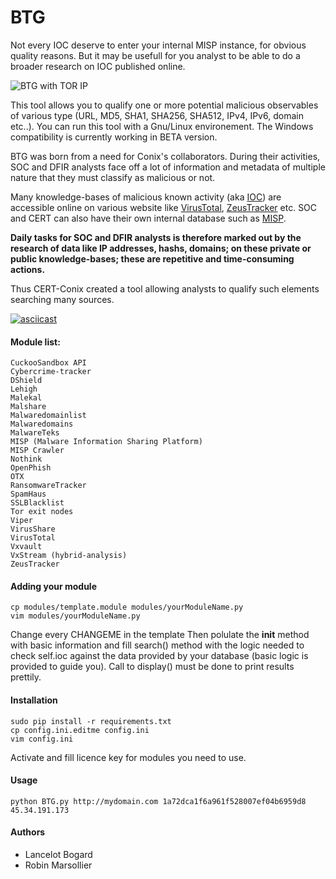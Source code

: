 # BTG

Not every IOC deserve to enter your internal MISP instance, for obvious quality reasons. But it may be usefull for you analyst to be able to do a broader research on IOC published online.

![BTG with TOR IP](http://pix.toile-libre.org/upload/original/1482330236.png)

This tool allows you to qualify one or more potential malicious observables of various type (URL, MD5, SHA1, SHA256, SHA512, IPv4, IPv6, domain etc..). You can run this tool with a Gnu/Linux environement. The Windows compatibility is currently working in BETA version.

BTG was born from a need for Conix's collaborators. During their activities, SOC and DFIR analysts face off a lot of information and metadata of multiple nature that they must classify as malicious or not.

Many knowledge-bases of malicious known activity (aka [IOC](https://en.wikipedia.org/wiki/Indicator_of_compromise)) are accessible online on various website like [VirusTotal](https://virustotal.com), [ZeusTracker](https://zeustracker.abuse.ch) etc. SOC and CERT can also have their own internal database such as [MISP](http://www.misp-project.org).

**Daily tasks for SOC and DFIR analysts is therefore marked out by the research of data like IP addresses, hashs, domains; on these private or public knowledge-bases; these are repetitive and time-consuming actions.**

Thus CERT-Conix created a tool allowing analysts to qualify such elements searching many sources.

[![asciicast](https://asciinema.org/a/04a88eeh3rt0v979cxiuk8kzc.png)](https://asciinema.org/a/04a88eeh3rt0v979cxiuk8kzc)


#### Module list:
    CuckooSandbox API
    Cybercrime-tracker
    DShield
    Lehigh
    Malekal
    Malshare
    Malwaredomainlist
    Malwaredomains
    MalwareTeks
    MISP (Malware Information Sharing Platform)
    MISP Crawler
    Nothink
    OpenPhish
    OTX
    RansomwareTracker
    SpamHaus
    SSLBlacklist
    Tor exit nodes
    Viper
    VirusShare
    VirusTotal
    Vxvault
    VxStream (hybrid-analysis)
    ZeusTracker

#### Adding your module
```
cp modules/template.module modules/yourModuleName.py
vim modules/yourModuleName.py
```
Change every CHANGEME in the template
Then polulate the __init__ method with basic information and fill search() method with the logic needed to check self.ioc against the data provided by your database (basic logic is provided to guide you). Call to display() must be done to print results prettily.

#### Installation
```
sudo pip install -r requirements.txt
cp config.ini.editme config.ini
vim config.ini
```
Activate and fill licence key for modules you need to use.

#### Usage
```
python BTG.py http://mydomain.com 1a72dca1f6a961f528007ef04b6959d8 45.34.191.173
```

#### Authors
- Lancelot Bogard
- Robin Marsollier
